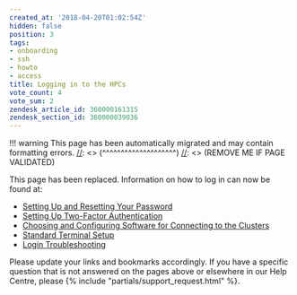 ```yaml
---
created_at: '2018-04-20T01:02:54Z'
hidden: false
position: 3
tags:
- onboarding
- ssh
- howto
- access
title: Logging in to the HPCs
vote_count: 4
vote_sum: 2
zendesk_article_id: 360000161315
zendesk_section_id: 360000039036
---
```




[//]: <> (REMOVE ME IF PAGE VALIDATED)
[//]: <> (vvvvvvvvvvvvvvvvvvvv)
!!! warning
    This page has been automatically migrated and may contain formatting errors.
[//]: <> (^^^^^^^^^^^^^^^^^^^^)
[//]: <> (REMOVE ME IF PAGE VALIDATED)

This page has been replaced. Information on how to log in can now be
found at:

-   [Setting Up and Resetting Your
    Password](../../Getting_Started/Accessing_the_HPCs/Setting_Up_and_Resetting_Your_Password.md)
-   [Setting Up Two-Factor
    Authentication](../../Getting_Started/Accessing_the_HPCs/Setting_Up_Two_Factor_Authentication.md)
-   [Choosing and Configuring Software for Connecting to the
    Clusters](../../Getting_Started/Accessing_the_HPCs/Choosing_and_Configuring_Software_for_Connecting_to_the_Clusters.md)
-   [Standard Terminal
    Setup](../../Scientific_Computing/Terminal_Setup/Standard_Terminal_Setup.md)
-   [Login Troubleshooting](../../General/FAQs/Login_Troubleshooting.md)

Please update your links and bookmarks accordingly. If you have a
specific question that is not answered on the pages above or elsewhere
in our Help Centre, please {% include "partials/support_request.html" %}.